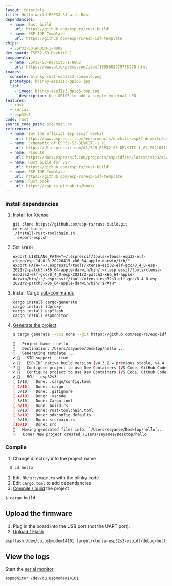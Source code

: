 ```yaml
---
layout: tutorials
title: Hello world ESP32-S3 with Rust
dependancies:
  - name: Rust build
    url: https://github.com/esp-rs/rust-build
  - name: ESP IDF Template
    url: https://github.com/esp-rs/esp-idf-template
chips:
  - ESP32-S3-WROOM-1-N8R2
dev_board: ESP32-S3-DevKitC-1
components:
  - name: ESP32-S3-DevKitC-1-N8R2
    url: https://www.aliexpress.com/item/1005003979778978.html
images:
  console: blinky-rust-esp32s3-console.png
  prototype: blinky-esp32s3-gpio5.jpg
  list:
    - image: blinky-esp32s3-gpio5-top.jpg
      description: Use GPIO5 to add a simple external LED
features:
  - rust
  - serial
  - esp32s3
code: rust
source_code_path: src/main.rs
references:
  - name: Buy the official Espressif devkit
    url: https://www.espressif.com/en/products/devkits/esp32-devkitc/overview
  - name: Schematic of ESP32-S3-DEVKITC-1 V1
    url: https://dl.espressif.com/dl/SCH_ESP32-S3-DEVKITC-1_V1_20210312C.pdf
  - name: Pinouts
    url: https://docs.espressif.com/projects/esp-idf/en/latest/esp32s3/hw-reference/esp32s3/user-guide-devkitc-1.html#pin-layout
  - name: Rust build for ESP
    url: https://github.com/esp-rs/rust-build
  - name: ESP IDF Template
    url: https://github.com/esp-rs/esp-idf-template
  - name: Rust book
    url: https://esp-rs.github.io/book/
---
```


### Install dependancies

1. [Install for Xtensa](https://github.com/esp-rs/rust-build#installation-commands)
    ```
    git clone https://github.com/esp-rs/rust-build.git
    cd rust-build
    ./install-rust-toolchain.sh
    . export-esp.sh
    ```
1. Set `$PATH`
    ```
    export LIBCLANG_PATH="~/.espressif/tools/xtensa-esp32-elf-clang/esp-14.0.0-20220415-x86_64-apple-darwin/lib/"
    export PATH="~/.espressif/tools/xtensa-esp32-elf-gcc/8_4_0-esp-2021r2-patch3-x86_64-apple-darwin/bin/:~/.espressif/tools/xtensa-esp32s2-elf-gcc/8_4_0-esp-2021r2-patch3-x86_64-apple-darwin/bin/:~/.espressif/tools/xtensa-esp32s3-elf-gcc/8_4_0-esp-2021r2-patch3-x86_64-apple-darwin/bin/:$PATH"
    ```
1. Install Cargo [sub-commands](https://github.com/esp-rs/esp-idf-template#install-cargo-sub-commands)
    ```
    cargo install cargo-generate
    cargo install ldproxy
    cargo install espflash
    cargo install espmonitor
    ```
1. [Generate the project](https://github.com/esp-rs/esp-idf-template#generate-the-project)
    ```sh
    $ cargo generate --vcs none --git https://github.com/esp-rs/esp-idf-template cargo

    🤷   Project Name : hello
    🔧   Destination: /Users/sayanee/Desktop/hello ...
    🔧   Generating template ...
    ✔ 🤷   STD support · true
    ✔ 🤷   ESP-IDF native build version (v4.3.2 = previous stable, v4.4 = stable, mainline = UNSTABLE) · v4.4
    ? 🤷   Configure project to use Dev Containers (VS Code, GitHub Codespaces and Gitpod)? (beware: Dev Cont
    ✔ 🤷   Configure project to use Dev Containers (VS Code, GitHub Codespaces and Gitpod)? (beware: Dev Containers not available for esp-idf v4.3.2) · false
    ✔ 🤷   MCU · esp32s3
    [ 1/10]   Done: .cargo/config.toml
    [ 2/10]   Done: .cargo
    [ 3/10]   Done: .gitignore
    [ 4/10]   Done: .vscode
    [ 5/10]   Done: Cargo.toml
    [ 6/10]   Done: build.rs
    [ 7/10]   Done: rust-toolchain.toml
    [ 8/10]   Done: sdkconfig.defaults
    [ 9/10]   Done: src/main.rs
    [10/10]   Done: src
    🔧   Moving generated files into: `/Users/sayanee/Desktop/hello`...
    ✨   Done! New project created /Users/sayanee/Desktop/hello
    ```

### Compile

1. Change directory into the project name
  ```sh
    $ cd hello
  ```
1. Edit file `src/main.rs` with the blinky code
1. Edit `Cargo.toml` to add dependancies
1. [Compile / build](https://github.com/esp-rs/esp-idf-template#build) the project
  ```sh
  $ cargo build
  ```

## Upload the firmware

1. Plug in the board into the USB port (not the UART port).
1. [Upload / Flash](https://github.com/esp-rs/esp-idf-template#flash)
  ```sh
  espflash /dev/cu.usbmodem14101 target/xtensa-esp32s3-espidf/debug/hello
  ```

## View the logs

Start the [serial monitor](https://github.com/esp-rs/esp-idf-template#monitor)
  ```sh
  espmonitor /dev/cu.usbmodem14101
  ```
